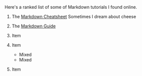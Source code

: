 Here's a ranked list of some of Markdown tutorials I found online.

1. The [Markdown Cheatsheet](https://github.com/adam-p/markdown-here/wiki/Markdown-Cheatsheet)
   Sometimes I dream about cheese
2. The [Markdown Guide](https://www.markdownguide.org/getting-started/)

1. Item
2. Item
   * Mixed
   * Mixed  
3. Item
